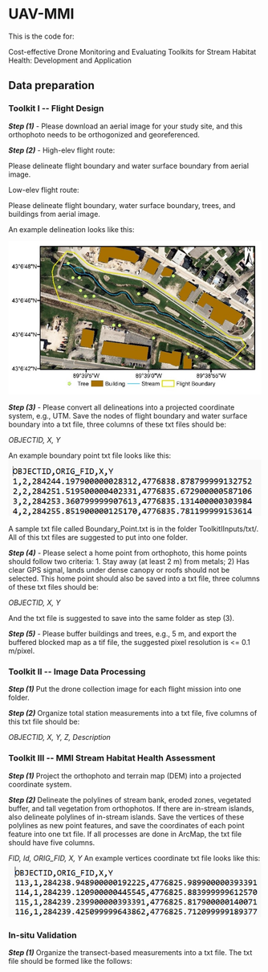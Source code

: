 # UAV-MMI
This is the code for:

Cost-effective Drone Monitoring and Evaluating Toolkits for Stream Habitat Health: Development and Application


## Data preparation

### Toolkit I -- Flight Design

***Step (1)*** - Please download an aerial image for your study site, and this orthophoto needs to be orthogonized and georeferenced.

***Step (2)*** - High-elev flight route:

Please delineate flight boundary and water surface boundary from aerial image.

Low-elev flight route:

Please delineate flight boundary, water surface boundary, trees, and buildings from aerial image. 

An example delineation looks like this:

![image](https://github.com/wwang487/UAV-MMI/blob/main/Examples/Aerial_Img_Example.jpg)

***Step (3)*** - Please convert all delineations into a projected coordinate system, e.g., UTM. Save the nodes of flight boundary and water surface boundary into a txt file, three columns of these txt files should be:

*OBJECTID, X,  Y*

An example boundary point txt file looks like this:
![image](https://github.com/wwang487/UAV-MMI/blob/main/Examples/Example_txt_0.png)

A sample txt file called Boundary_Point.txt is in the folder ToolkitIInputs/txt/. All of this txt files are suggested to put into one folder.

***Step (4)*** - Please select a home point from orthophoto, this home points should follow two criteria: 1. Stay away (at least 2 m) from metals; 2) Has clear GPS signal, lands under dense canopy or roofs should not be selected. This home point should also be saved into a txt file, three columns of these txt files should be:

*OBJECTID, X,  Y*

And the txt file is suggested to save into the same folder as step (3).

***Step (5)*** - Please buffer buildings and trees, e.g., 5 m, and export the buffered blocked map as a tif file, the suggested pixel resolution is <= 0.1 m/pixel.

### Toolkit II -- Image Data Processing

***Step (1)*** Put the drone collection image for each flight mission into one folder. 

***Step (2)*** Organize total station measurements into a txt file, five columns of this txt file should be:

*OBJECTID, X,  Y, Z, Description*


### Toolkit III -- MMI Stream Habitat Health Assessment

***Step (1)*** Project the orthophoto and terrain map (DEM) into a projected coordinate system.

***Step (2)*** Delineate the polylines of stream bank, eroded zones, vegetated buffer, and tall vegetation from orthophotos. If there are in-stream islands, also delineate polylines of in-stream islands. Save the vertices of these polylines as new point features, and save the coordinates of each point feature into one txt file. If all processes are done in ArcMap, the txt file should have five columns.  

*FID, Id, ORIG_FID, X, Y*
An example vertices coordinate txt file looks like this:
![image](https://github.com/wwang487/UAV-MMI/blob/main/Examples/Example_txt_1.png)

### In-situ Validation

***Step (1)*** Organize the transect-based measurements into a txt file. The txt file should be formed like the follows:

